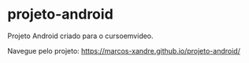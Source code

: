 # projeto-android

Projeto Android criado para o cursoemvideo.

Navegue pelo projeto: https://marcos-xandre.github.io/projeto-android/